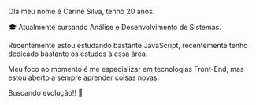 Olá meu nome é Carine Silva, tenho 20 anos.

🎓 Atualmente cursando Análise e Desenvolvimento de Sistemas.

Recentemente estou estudando bastante JavaScript, recentemente tenho dedicado bastante os estudos à essa área.

Meu foco no momento é me especializar em tecnologias Front-End, mas estou aberto a sempre aprender coisas novas.

Buscando evolução!!
🚀
